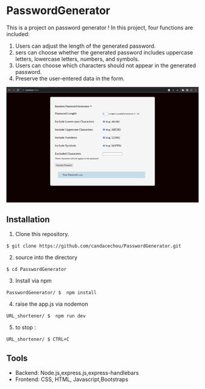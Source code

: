 # PasswordGenerator
This is a project on password generator !
In this project, four functions are included:

1. Users can adjust the length of the generated password.
2. sers can choose whether the generated password includes uppercase letters, lowercase letters, numbers, and symbols.
3. Users can choose which characters should not appear in the generated password.
4. Preserve the user-entered data in the form.

![search page](./images/passwordgenerator.png)
## Installation 
1. Clone this repository.

``` 
$ git clone https://github.com/candacechou/PasswordGenerator.git
```

2. source into the directory

```
$ cd PasswordGenerator
```

3. Install via npm

```
PasswordGenerator/ $  npm install
```
4. raise the app.js via nodemon

```
URL_shortener/ $  npm run dev 
```

5. to stop :

```
URL_shortener/ $ CTRL+C
```

## Tools
- Backend: Node.js,express.js,express-handlebars
- Frontend: CSS, HTML, Javascript,Bootstraps